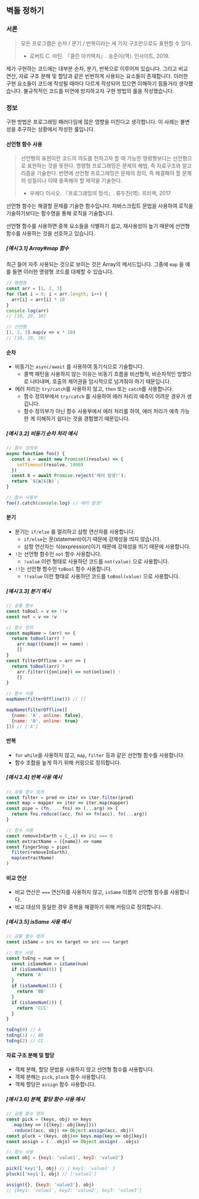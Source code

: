 ## 벽돌 정하기
### 서론

> 모든 프로그램은 순차 / 분기 / 반복이라는 세 가지 구조만으로도 표현할 수 있다.
>
> - 로버트 C. 마틴.  『클린 아키텍처』. 송준이(역). 인사이트, 2019.

제가 구현하는 코드에는 대부분 순차, 분기, 반복으로 이루어져 있습니다. 그리고 비교 연산, 자료 구조 분해 및 할당과 같은 빈번하게 사용되는 요소들이 존재합니다. 이러한 구현 요소들이 코드에 작성될 때마다 다르게 작성되어 있으면 이해하기 힘들거라 생각했습니다. 불규칙적인 코드를 미연에 방지하고자 구현 방법의 룰을 작성했습니다.

### 정보

구현 방법은 프로그래밍 패러다임에 많은 영향을 미친다고 생각합니다. 이 사례는 불변성을 추구하는 상황에서 작성한 룰입니다.

#### 선언형 함수 사용

> 선언형의 표현이란 코드의 의도를 전하고자 할 때 가능한 명령형보다는 선언형으로 표현하는 것을 뜻한다. 명령형 프로그래밍은 문제의 해법, 즉 자료구조와 알고리즘을 기술한다. 반면에 선언형 프로그래밍은 문제의 정의, 즉 해결해야 할 문제의 성질이나 이때 충족해야 할 제약을 기술한다.
>
> - 우에다 이사오. 『프로그래밍의 정석』. 류두진(역). 프리렉, 2017.

선언형 함수는 해결할 문제를 기술한 함수입니다. 자바스크립트 문법을 사용하여 로직을 기술하기보다는 함수명을 통해 로직을 기술합니다.

선언형 함수를 사용하면 중복 요소들을 식별하기 쉽고, 재사용성이 높기 때문에 선언형 함수를 사용하는 것을 선호하고 있습니다.

##### [예시 3.1] Array#map 함수

최근 들어 자주 사용되는 것으로 보이는 것은 Array의 메서드입니다. 그중에 `map` 을 예를 들면 이러한 명령형 코드를 대체할 수 있습니다.

```js
// 명령형
const arr = [1, 2, 3]
for (let i = 0; i < arr.length; i++) {
  arr[i] = arr[i] * 10
}
console.log(arr)
// [10, 20, 30]

// 선언형
[1, 2, 3].map(v => v * 10)
// [10, 20, 30]
```

#### 순차
- 비동기는 `async/await` 를 사용하여 동기식으로 기술합니다.
  - 콜백 패턴을 사용하지 않는 이유는 비동기 흐름을 비선형적, 비순차적인 방향으로 나타내며, 호출의 제어권을 암시적으로 넘겨줘야 하기 때문입니다.
- 에러 처리는 `try/catch`를 사용하지 않고, `then` 또는 `catch`를 사용합니다.
  - 함수 정의부에서 `try/catch` 를 사용하여 에러 처리의 예측이 어려운 경우가 생깁니다.
  - 함수 정의부가 아닌 함수 사용부에서 에러 처리를 하여, 에러 처리가 예측 가능한 게 이해하기 쉽다는 것을 경험했기 때문입니다.

##### [예시 3.2] 비동기 순차 처리 예시

```js
// 함수 정의부
async function foo() {
  const a = await new Promise((resolve) => {
    setTimeout(resolve, 1000)
  })
  const b = await Promise.reject('에러 발생!');
  return `${a}${b}`;
}

// 함수 사용부
foo().catch(console.log) // 에러 발생!
```

#### 분기
- 분기는 `if/else` 를 멀리하고 삼항 연산자를 사용합니다.
  - `if/else`는 문(statement)이기 때문에 강제성을 띄지 않습니다.
  - 삼항 연산자는 식(expression)이기 때문에 강제성을 띄기 때문에 사용합니다.
- `!`는 선언형 함수인  `not` 함수 사용합니다.
  - `!value` 이런 형태로 사용하던 코드를  `not(value)` 으로 사용합니다.
- `!!`는 선언형 함수인 `toBool` 함수 사용합니다.
  - `!!value` 이런 형태로 사용하던 코드를  `toBool(value)` 으로 사용합니다.

##### [예시 3.3] 분기 예시

```js
// 공통 함수
const toBool = v => !!v
const not = v => !v

// 함수 정의
const mapName = (arr) => {
  return toBool(arr) ? 
    arr.map(({name}) => name) : 
    []
}
const filterOffline = arr => {
  return toBool(arr) ? 
    arr.filter(({online}) => not(online)) : 
    []
}

// 함수 사용
mapName(filterOffline()) // []

mapName(filterOffline([
  {name: 'A', online: false},
  {name: 'B', online: true}
])) // ['A']
```

#### 반복

- `for` `while`을 사용하지 않고,  `map`, `filter` 등과 같은 선언형 함수를 사용합니다.
- 함수 조합을 높게 하기 위해 커링으로 정의합니다.

##### [예시 3.4] 반복 사용 예시

```js
// 공통 함수 정의
const filter = pred => iter => iter.filter(pred)
const map = mapper => iter => iter.map(mapper)
const pipe = (fn, ...fns) => (...arg) => {
  return fns.reduce((acc, fn) => fn(acc), fn(...arg))
}

// 함수 사용
const removeInEarth = (_,i) => i%2 === 0
const extractName = ({name}) => name
const fingerSnap = pipe(
  filter(removeInEarth),
  map(extractName)
)
```

#### 비교 연산
- 비교 연산은 `===` 연산자를 사용하지 않고, `isSame` 이름의 선언형 함수를 사용합니다.
- 비교 대상의 동일한 경우 중복을 해결하기 위해 커링으로 정의합니다.

##### [예시 3.5] isSame 사용 예시

```js
// 공통 함수 정의
const isSame = src => target => src === target

// 함수 사용
const toEng = num => {
  const isSameNum = isSame(num)
  if (isSameNum(0)) {
    return 'A'
  }
  if (isSameNum(1)) {
    return 'BB'
  }
  if (isSameNum(2)) {
    return 'CCC'
  }
}

toEng(0) // A
toEng(1) // BB
toEng(2) // CC
```

#### 자료 구조 분해 및 할당

- 객체 분해, 할당 문법을 사용하지 않고 선언형 함수를 사용합니다.
- 객체 분해는 `pick`, `pluck` 함수 사용합니다.
- 객체 할당은 `assign` 함수 사용합니다.

##### [예시 3.6] 분해, 할당 함수 사용 예시

```js
// 공통 함수 정의
const pick = (keys, obj) => keys
  .map(key => ({[key]: obj[key]}))
  .reduce((acc, obj) => Object.assign(acc, obj))
const pluck = (keys, obj)=> keys.map(key => obj[key])
const assign = (...objs) => Object.assign(...objs)

// 함수 사용
const obj = {key1: 'value1', key2: 'value2'}

pick(['key1'], obj) // { key1: 'value1' }
pluck(['key1'], obj) // ['value1']

assign({}, {key3: 'value3'}, obj)
// {key1: 'value1', key2: 'value2', key3: 'value3'}
```
